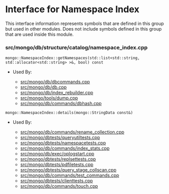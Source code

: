 
# Interface for Namespace Index
This interface information represents symbols that are defined in this group but used in other modules.  Does not include symbols defined in this group that are used inside this module.

### src/mongo/db/structure/catalog/namespace\_index.cpp

<div></div>

    mongo::NamespaceIndex::getNamespaces(std::list<std::string, std::allocator<std::string> >&, bool) const

- Used By:

    - [src/mongo/db/dbcommands.cpp](../../../../query\_and\_operation\_handling/database\_commands)
    - [src/mongo/db/db.cpp](../../../../process\_management/mongos\_and\_mongod\_mains)
    - [src/mongo/db/index\_rebuilder.cpp](../../../../query\_and\_operation\_handling/indexing)
    - [src/mongo/tools/dump.cpp](../../../../tools/tools)
    - [src/mongo/db/commands/dbhash.cpp](../../../../query\_and\_operation\_handling/database\_commands)

<div></div>

    mongo::NamespaceIndex::details(mongo::StringData const&)

- Used By:

    - [src/mongo/db/commands/rename\_collection.cpp](../../../../query\_and\_operation\_handling/database\_commands)
    - [src/mongo/dbtests/queryutiltests.cpp](../../../../tests/unit\_tests)
    - [src/mongo/dbtests/namespacetests.cpp](../../../../tests/unit\_tests)
    - [src/mongo/db/commands/index\_stats.cpp](../../../../query\_and\_operation\_handling/database\_commands)
    - [src/mongo/db/exec/oplogstart.cpp](../../../../core\_query\_system/query\_execution)
    - [src/mongo/dbtests/replsettests.cpp](../../../../tests/unit\_tests)
    - [src/mongo/dbtests/pdfiletests.cpp](../../../../tests/unit\_tests)
    - [src/mongo/dbtests/query\_stage\_collscan.cpp](../../../../tests/unit\_tests)
    - [src/mongo/db/commands/test\_commands.cpp](../../../../query\_and\_operation\_handling/database\_commands)
    - [src/mongo/dbtests/clienttests.cpp](../../../../tests/unit\_tests)
    - [src/mongo/db/commands/touch.cpp](../../../../query\_and\_operation\_handling/database\_commands)
